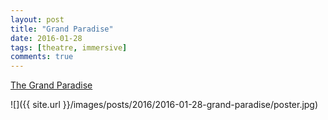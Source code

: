 ```yaml
---
layout: post
title: "Grand Paradise"
date: 2016-01-28
tags: [theatre, immersive]
comments: true
---
```

[The Grand Paradise](http://thegrandparadise.com)

![]({{ site.url }}/images/posts/2016/2016-01-28-grand-paradise/poster.jpg)

